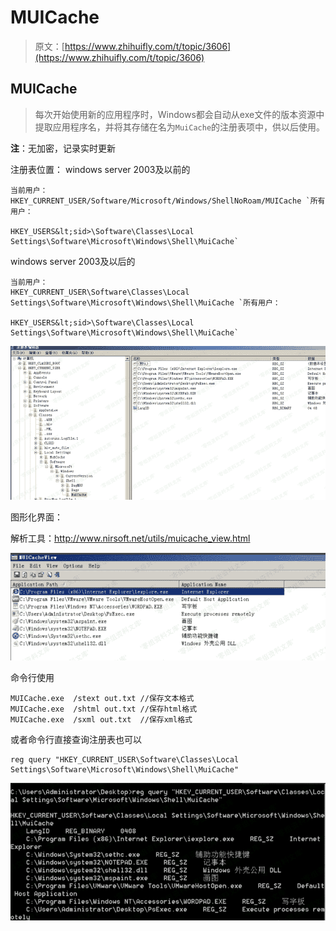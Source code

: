 # MUICache

> 原文：[https://www.zhihuifly.com/t/topic/3606](https://www.zhihuifly.com/t/topic/3606)

## MUICache

> 每次开始使用新的应用程序时，Windows都会自动从exe文件的版本资源中提取应用程序名，并将其存储在名为`MuiCache`的注册表项中，供以后使用。

**注**：无加密，记录实时更新

注册表位置：
windows server 2003及以前的

```
当前用户：
HKEY_CURRENT_USER/Software/Microsoft/Windows/ShellNoRoam/MUICache `所有用户：

HKEY_USERS&lt;sid>\Software\Classes\Local Settings\Software\Microsoft\Windows\Shell\MuiCache` 
```

windows server 2003及以后的

```
当前用户：
HKEY_CURRENT_USER\Software\Classes\Local Settings\Software\Microsoft\Windows\Shell\MuiCache `所有用户：

HKEY_USERS&lt;sid>\Software\Classes\Local Settings\Software\Microsoft\Windows\Shell\MuiCache` 
```

![image](img/8221f8c18f097a3ff5a406d634c1b5d5.png)

图形化界面：

解析工具：http://www.nirsoft.net/utils/muicache_view.html

![image](img/63f7643b2105adc555c68099bdb84e8b.png)

命令行使用

```
MUICache.exe  /stext out.txt //保存文本格式
MUICache.exe  /shtml out.txt //保存html格式
MUICache.exe  /sxml out.txt  //保存xml格式 
```

或者命令行直接查询注册表也可以

```
reg query "HKEY_CURRENT_USER\Software\Classes\Local Settings\Software\Microsoft\Windows\Shell\MuiCache" 
```

![image](img/77e4e7037b1e585febd0683317ffef9f.png)